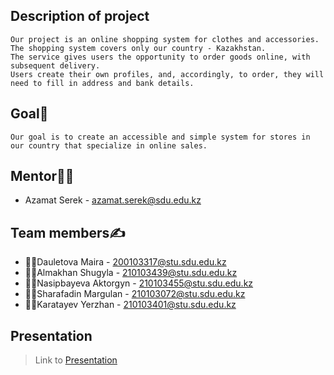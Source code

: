 ## Description of project
    Our project is an online shopping system for clothes and accessories. 
    The shopping system covers only our country - Kazakhstan. 
    The service gives users the opportunity to order goods online, with subsequent delivery. 
    Users create their own profiles, and, accordingly, to order, they will need to fill in address and bank details.

## Goal🎯
    Our goal is to create an accessible and simple system for stores in our country that specialize in online sales.

## Mentor👨‍🏫
- Azamat Serek - <azamat.serek@sdu.edu.kz>

## Team members✍️️
- 👩‍💻Dauletova Maira - 200103317@stu.sdu.edu.kz
- 👩‍💻Almakhan Shugyla - 210103439@stu.sdu.edu.kz
- 👩‍💻Nasipbayeva Aktorgyn - 210103455@stu.sdu.edu.kz
- 👨‍💻Sharafadin Margulan - 210103072@stu.sdu.edu.kz
- 👨‍💻Karatayev Yerzhan - 210103401@stu.sdu.edu.kz

## Presentation

> Link to [Presentation](https://www.canva.com/design/DAFhARqXsFk/kqsgzMfHXwN3aGsZB4lbLQ/edit?utm_content=DAFhARqXsFk&utm_campaign=designshare&utm_medium=link2&utm_source=sharebutton)
